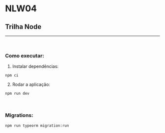 # **NLW04**
## **Trilha Node**
---
<br>

### **Como executar:**

1. Instalar dependências:
```
npm ci
```

2. Rodar a aplicação:
```
npm run dev
```
<br>

### **Migrations:**
```
npm run typeorm migration:run
```
